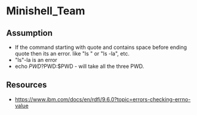 # Minishell_Team

## Assumption
- If the command starting with quote and contains space before ending quote then its an error. like "ls " or "ls -la", etc.
- "ls"-la is an error
- echo $PWD?$PWD:$PWD - will take all the three PWD.

## Resources
- https://www.ibm.com/docs/en/rdfi/9.6.0?topic=errors-checking-errno-value